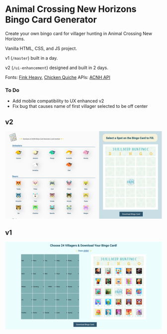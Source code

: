 # Animal Crossing New Horizons Bingo Card Generator
Create your own bingo card for villager hunting in Animal Crossing New Horizons.

Vanilla HTML, CSS, and JS project.

v1 (`/master`) built in a day.

v2 (`/ui-enhancement`) designed and built in 2 days.

Fonts: [Fink Heavy](https://www.fontsmarket.com/font-download/fink-heavy), [Chicken Quiche](https://www.dafont.com/chicken-quiche.font)
APIs: [ACNH API](http://acnhapi.com/)

### To Do
- Add mobile compatibility to UX enhanced v2
- Fix bug that causes name of first villager selected to be off center

## v2
<img src="./preview2.jpeg">

## v1
<img src="./preview.png">
